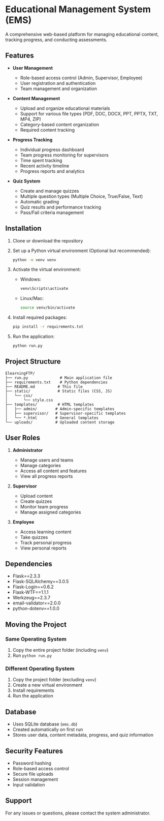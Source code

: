 # Educational Management System (EMS)

A comprehensive web-based platform for managing educational content, tracking progress, and conducting assessments.

## Features

- **User Management**
  - Role-based access control (Admin, Supervisor, Employee)
  - User registration and authentication
  - Team management and organization

- **Content Management**
  - Upload and organize educational materials
  - Support for various file types (PDF, DOC, DOCX, PPT, PPTX, TXT, MP4, ZIP)
  - Category-based content organization
  - Required content tracking

- **Progress Tracking**
  - Individual progress dashboard
  - Team progress monitoring for supervisors
  - Time spent tracking
  - Recent activity timeline
  - Progress reports and analytics

- **Quiz System**
  - Create and manage quizzes
  - Multiple question types (Multiple Choice, True/False, Text)
  - Automatic grading
  - Quiz results and performance tracking
  - Pass/Fail criteria management

## Installation

1. Clone or download the repository
2. Set up a Python virtual environment (Optional but recommended):
   ```bash
   python -m venv venv
   ```

3. Activate the virtual environment:
   - Windows:
     ```bash
     venv\Scripts\activate
     ```
   - Linux/Mac:
     ```bash
     source venv/bin/activate
     ```

4. Install required packages:
   ```bash
   pip install -r requirements.txt
   ```

5. Run the application:
   ```bash
   python run.py
   ```

## Project Structure

```
ElearningFTP/
├── run.py              # Main application file
├── requirements.txt    # Python dependencies
├── README.md          # This file
├── static/            # Static files (CSS, JS)
│   └── css/
│       └── style.css
├── templates/         # HTML templates
│   ├── admin/        # Admin-specific templates
│   ├── supervisor/   # Supervisor-specific templates
│   └── *.html        # General templates
└── uploads/          # Uploaded content storage
```

## User Roles

1. **Administrator**
   - Manage users and teams
   - Manage categories
   - Access all content and features
   - View all progress reports

2. **Supervisor**
   - Upload content
   - Create quizzes
   - Monitor team progress
   - Manage assigned categories

3. **Employee**
   - Access learning content
   - Take quizzes
   - Track personal progress
   - View personal reports

## Dependencies

- Flask==2.3.3
- Flask-SQLAlchemy==3.0.5
- Flask-Login==0.6.2
- Flask-WTF==1.1.1
- Werkzeug==2.3.7
- email-validator==2.0.0
- python-dotenv==1.0.0

## Moving the Project

### Same Operating System
1. Copy the entire project folder (including `venv`)
2. Run `python run.py`

### Different Operating System
1. Copy the project folder (excluding `venv`)
2. Create a new virtual environment
3. Install requirements
4. Run the application

## Database

- Uses SQLite database (`ems.db`)
- Created automatically on first run
- Stores user data, content metadata, progress, and quiz information

## Security Features

- Password hashing
- Role-based access control
- Secure file uploads
- Session management
- Input validation

## Support

For any issues or questions, please contact the system administrator.
